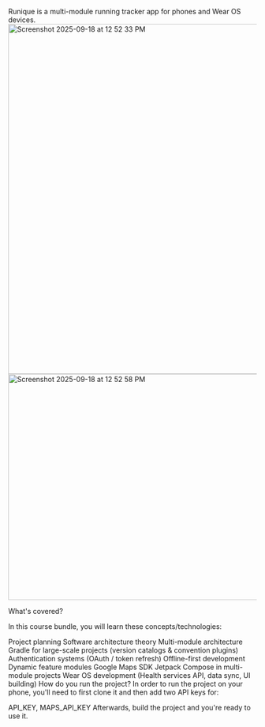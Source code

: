Runique is a multi-module running tracker app for phones and Wear OS devices.
<img width="831" height="708" alt="Screenshot 2025-09-18 at 12 52 33 PM" src="https://github.com/user-attachments/assets/2ddf2dbb-2703-4a00-9597-43241b1c987f" />
<img width="816" height="457" alt="Screenshot 2025-09-18 at 12 52 58 PM" src="https://github.com/user-attachments/assets/0c0c4dce-f030-451e-9d1d-3b3b3b44f5af" />

What's covered?

In this course bundle, you will learn these concepts/technologies:

Project planning
Software architecture theory
Multi-module architecture
Gradle for large-scale projects (version catalogs & convention plugins)
Authentication systems (OAuth / token refresh)
Offline-first development
Dynamic feature modules
Google Maps SDK
Jetpack Compose in multi-module projects
Wear OS development (Health services API, data sync, UI building)
How do you run the project?
In order to run the project on your phone, you'll need to first clone it and then add two API keys for:


API_KEY,
MAPS_API_KEY
Afterwards, build the project and you're ready to use it.
